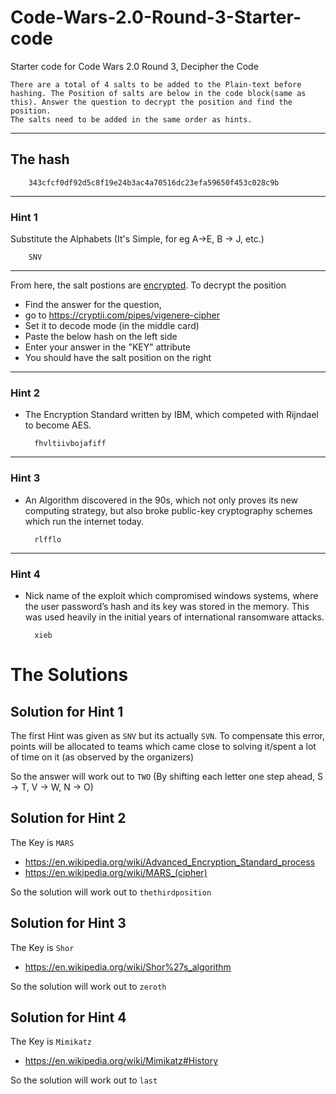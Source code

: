 # Code-Wars-2.0-Round-3-Starter-code
Starter code for Code Wars 2.0 Round 3, Decipher the Code

    There are a total of 4 salts to be added to the Plain-text before hashing. The Position of salts are below in the code block(same as this). Answer the question to decrypt the position and find the position.
    The salts need to be added in the same order as hints.

---
## The hash
        343cfcf0df92d5c8f19e24b3ac4a70516dc23efa59650f453c028c9b
---
### Hint 1
Substitute the Alphabets (It's Simple, for eg A->E, B -> J, etc.)

        SNV
---

From here, the salt postions are [encrypted](https://en.wikipedia.org/wiki/Vigen%C3%A8re_cipher). To decrypt the position 
- Find the answer for the question,
- go to  https://cryptii.com/pipes/vigenere-cipher
- Set it to decode mode (in the middle card)
- Paste the below hash on the left side
- Enter your answer in the "KEY" attribute
- You should have the salt position on the right

---
### Hint 2
- The Encryption Standard written by IBM, which competed with Rijndael to become AES.

        fhvltiivbojafiff
---
### Hint 3
- An Algorithm discovered in the 90s, which not only proves its new computing strategy, but also broke public-key cryptography schemes which run the internet today.

        rlfflo

---
### Hint 4
- Nick name of the exploit which compromised windows systems, where the user password’s hash and its key was stored in the memory. This was used heavily in the initial years of international ransomware attacks.

        xieb


# The Solutions
## Solution for Hint 1
The first Hint was given as ```SNV``` but its actually ```SVN```. To compensate this error, points will be allocated to teams which came close to solving it/spent a lot of time on it (as observed by the organizers)
<br>

So the answer will work out to ```TWO``` (By shifting each letter one step ahead, S -> T, V -> W, N -> O) <br>

## Solution for Hint 2
 The Key is ```MARS```
- https://en.wikipedia.org/wiki/Advanced_Encryption_Standard_process
- https://en.wikipedia.org/wiki/MARS_(cipher)

So the solution will work out to ```thethirdposition```
## Solution for Hint 3
The Key is ```Shor```
- https://en.wikipedia.org/wiki/Shor%27s_algorithm

So the solution will work out to ```zeroth```
## Solution for Hint 4
The Key is ```Mimikatz```
- https://en.wikipedia.org/wiki/Mimikatz#History

So the solution will work out to ```last```